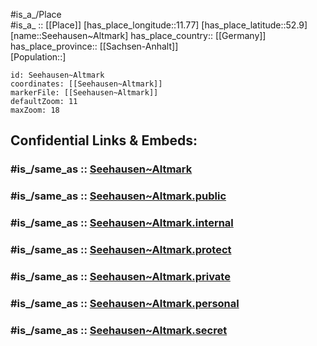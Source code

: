 ﻿---
confidential: public
isDeleted: false
location:
- 52.9
- 11.77
mapmarker: city
mapzoom:
- 7
- 12
SpocWebEntityId: 34167
tags:
- geo/City
type: City
---

#is_a_/Place  
#is_a_ :: [[Place]] 
[has_place_longitude::11.77] 
[has_place_latitude::52.9] 
[name::Seehausen~Altmark] 
has_place_country:: [[Germany]]  
has_place_province:: [[Sachsen-Anhalt]]  
[Population::] 



```leaflet
id: Seehausen~Altmark
coordinates: [[Seehausen~Altmark]] 
markerFile: [[Seehausen~Altmark]] 
defaultZoom: 11 
maxZoom: 18
```


## Confidential Links & Embeds: 

### #is_/same_as :: [Seehausen~Altmark](/_Standards/Earth/Continent/Europe/Europe~Central/Germany/Germany~East/Sachsen-Anhalt/counties~SA/Stendal/cities~Stendal/Seehausen~Altmark.md) 

### #is_/same_as :: [Seehausen~Altmark.public](/_public/Earth/Continent/Europe/Europe~Central/Germany/Germany~East/Sachsen-Anhalt/counties~SA/Stendal/cities~Stendal/Seehausen~Altmark.public.md) 

### #is_/same_as :: [Seehausen~Altmark.internal](/_internal/Earth/Continent/Europe/Europe~Central/Germany/Germany~East/Sachsen-Anhalt/counties~SA/Stendal/cities~Stendal/Seehausen~Altmark.internal.md) 

### #is_/same_as :: [Seehausen~Altmark.protect](/_protect/Earth/Continent/Europe/Europe~Central/Germany/Germany~East/Sachsen-Anhalt/counties~SA/Stendal/cities~Stendal/Seehausen~Altmark.protect.md) 

### #is_/same_as :: [Seehausen~Altmark.private](/_private/Earth/Continent/Europe/Europe~Central/Germany/Germany~East/Sachsen-Anhalt/counties~SA/Stendal/cities~Stendal/Seehausen~Altmark.private.md) 

### #is_/same_as :: [Seehausen~Altmark.personal](/_personal/Earth/Continent/Europe/Europe~Central/Germany/Germany~East/Sachsen-Anhalt/counties~SA/Stendal/cities~Stendal/Seehausen~Altmark.personal.md) 

### #is_/same_as :: [Seehausen~Altmark.secret](/_secret/Earth/Continent/Europe/Europe~Central/Germany/Germany~East/Sachsen-Anhalt/counties~SA/Stendal/cities~Stendal/Seehausen~Altmark.secret.md)

